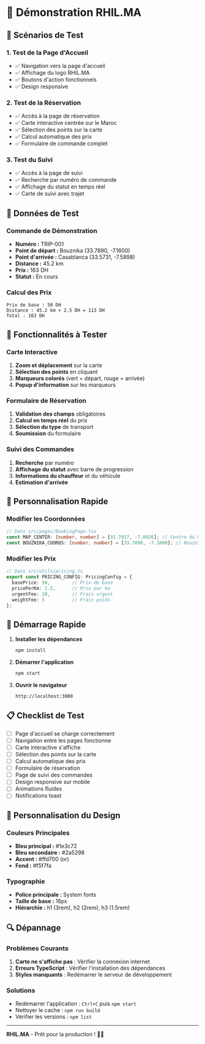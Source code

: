 # 🚀 Démonstration RHIL.MA

## 🎯 Scénarios de Test

### 1. Test de la Page d'Accueil
- ✅ Navigation vers la page d'accueil
- ✅ Affichage du logo RHIL.MA
- ✅ Boutons d'action fonctionnels
- ✅ Design responsive

### 2. Test de la Réservation
- ✅ Accès à la page de réservation
- ✅ Carte interactive centrée sur le Maroc
- ✅ Sélection des points sur la carte
- ✅ Calcul automatique des prix
- ✅ Formulaire de commande complet

### 3. Test du Suivi
- ✅ Accès à la page de suivi
- ✅ Recherche par numéro de commande
- ✅ Affichage du statut en temps réel
- ✅ Carte de suivi avec trajet

## 🧪 Données de Test

### Commande de Démonstration
- **Numéro :** TRIP-001
- **Point de départ :** Bouznika (33.7890, -7.1600)
- **Point d'arrivée :** Casablanca (33.5731, -7.5898)
- **Distance :** 45.2 km
- **Prix :** 163 DH
- **Statut :** En cours

### Calcul des Prix
```
Prix de base : 50 DH
Distance : 45.2 km × 2.5 DH = 113 DH
Total : 163 DH
```

## 📱 Fonctionnalités à Tester

### Carte Interactive
1. **Zoom et déplacement** sur la carte
2. **Sélection des points** en cliquant
3. **Marqueurs colorés** (vert = départ, rouge = arrivée)
4. **Popup d'information** sur les marqueurs

### Formulaire de Réservation
1. **Validation des champs** obligatoires
2. **Calcul en temps réel** du prix
3. **Sélection du type** de transport
4. **Soumission** du formulaire

### Suivi des Commandes
1. **Recherche** par numéro
2. **Affichage du statut** avec barre de progression
3. **Informations du chauffeur** et du véhicule
4. **Estimation d'arrivée**

## 🔧 Personnalisation Rapide

### Modifier les Coordonnées
```typescript
// Dans src/pages/BookingPage.tsx
const MAP_CENTER: [number, number] = [31.7917, -7.0926]; // Centre du Maroc
const BOUZNIKA_COORDS: [number, number] = [33.7890, -7.1600]; // Bouznika
```

### Modifier les Prix
```typescript
// Dans src/utils/pricing.ts
export const PRICING_CONFIG: PricingConfig = {
  basePrice: 50,        // Prix de base
  pricePerKm: 2.5,      // Prix par km
  urgentFee: 20,        // Frais urgent
  weightFee: 5          // Frais poids
};
```

## 🚀 Démarrage Rapide

1. **Installer les dépendances**
   ```bash
   npm install
   ```

2. **Démarrer l'application**
   ```bash
   npm start
   ```

3. **Ouvrir le navigateur**
   ```
   http://localhost:3000
   ```

## 📋 Checklist de Test

- [ ] Page d'accueil se charge correctement
- [ ] Navigation entre les pages fonctionne
- [ ] Carte interactive s'affiche
- [ ] Sélection des points sur la carte
- [ ] Calcul automatique des prix
- [ ] Formulaire de réservation
- [ ] Page de suivi des commandes
- [ ] Design responsive sur mobile
- [ ] Animations fluides
- [ ] Notifications toast

## 🎨 Personnalisation du Design

### Couleurs Principales
- **Bleu principal :** #1e3c72
- **Bleu secondaire :** #2a5298
- **Accent :** #ffd700 (or)
- **Fond :** #f5f7fa

### Typographie
- **Police principale :** System fonts
- **Taille de base :** 16px
- **Hiérarchie :** h1 (3rem), h2 (2rem), h3 (1.5rem)

## 🔍 Dépannage

### Problèmes Courants
1. **Carte ne s'affiche pas** : Vérifier la connexion internet
2. **Erreurs TypeScript** : Vérifier l'installation des dépendances
3. **Styles manquants** : Redémarrer le serveur de développement

### Solutions
- Redémarrer l'application : `Ctrl+C` puis `npm start`
- Nettoyer le cache : `npm run build`
- Vérifier les versions : `npm list`

---

**RHIL.MA** - Prêt pour la production ! 🚚✨ 